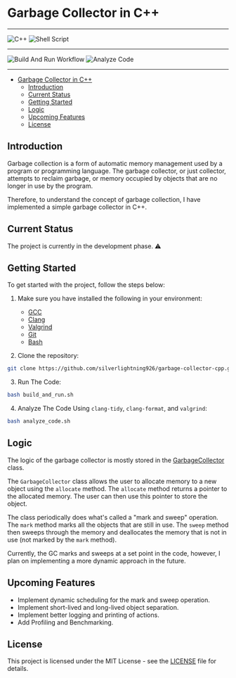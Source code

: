 # Garbage Collector in C++

---

![C++](https://img.shields.io/badge/C++-%2300599C.svg?style=flat&logo=c%2B%2B&logoColor=white) ![Shell Script](https://img.shields.io/badge/Shell_Script-%23121011.svg?style=flat&logo=gnu-bash&logoColor=white)

---

![Build And Run Workflow](https://github.com/silverlightning926/garbage-collector-cpp/actions/workflows/build-and-run.yaml/badge.svg) ![Analyze Code](https://github.com/silverlightning926/garbage-collector-cpp/actions/workflows/analyze-code.yaml/badge.svg)

---

<!-- @import "[TOC]" {cmd="toc" depthFrom=1 depthTo=6 orderedList=false} -->

<!-- code_chunk_output -->

- [Garbage Collector in C++](#garbage-collector-in-c)
  - [Introduction](#introduction)
  - [Current Status](#current-status)
  - [Getting Started](#getting-started)
  - [Logic](#logic)
  - [Upcoming Features](#upcoming-features)
  - [License](#license)

<!-- /code_chunk_output -->

## Introduction

Garbage collection is a form of automatic memory management used by a program or programming language. The garbage collector, or just collector, attempts to reclaim garbage, or memory occupied by objects that are no longer in use by the program.

Therefore, to understand the concept of garbage collection, I have implemented a simple garbage collector in C++.

## Current Status

The project is currently in the development phase. ⚠️

## Getting Started

To get started with the project, follow the steps below:

1. Make sure you have installed the following in your environment:

   - [GCC](https://gcc.gnu.org/)
   - [Clang](https://clang.llvm.org/)
   - [Valgrind](https://www.valgrind.org/)
   - [Git](https://git-scm.com/)
   - [Bash](https://www.gnu.org/software/bash/)

2. Clone the repository:

```bash
git clone https://github.com/silverlightning926/garbage-collector-cpp.git
```

3. Run The Code:

```bash
bash build_and_run.sh
```

4. Analyze The Code Using `clang-tidy`, `clang-format`, and `valgrind`:

```bash
bash analyze_code.sh
```

## Logic

The logic of the garbage collector is mostly stored in the [GarbageCollector](src/garbage_collector.h) class.

The `GarbageCollector` class allows the user to allocate memory to a new object using the `allocate` method. The `allocate` method returns a pointer to the allocated memory. The user can then use this pointer to store the object.

The class periodically does what's called a "mark and sweep" operation. The `mark` method marks all the objects that are still in use. The `sweep` method then sweeps through the memory and deallocates the memory that is not in use (not marked by the `mark` method).

Currently, the GC marks and sweeps at a set point in the code, however, I plan on implementing a more dynamic approach in the future.

## Upcoming Features

- Implement dynamic scheduling for the mark and sweep operation.
- Implement short-lived and long-lived object separation.
- Implement better logging and printing of actions.
- Add Profiling and Benchmarking.

## License

This project is licensed under the MIT License - see the [LICENSE](LICENSE) file for details.
